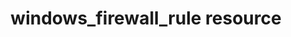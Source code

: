 ---
resource_reference: true
common_resource_functionality_multiple_packages: false
common_resource_functionality_resources_common_windows_security: false
cookbook_file_specificity: false
debug_recipes_chef_shell: false
handler_custom: false
handler_types: false
nameless_apt_update: false
nameless_build_essential: false
properties_multiple_packages: false
properties_resources_common_windows_security: false
properties_shortcode: 
ps_credential_helper: false
registry_key: false
remote_directory_recursive_directories: false
remote_file_prevent_re_downloads: false
remote_file_unc_path: false
resource_directory_recursive_directories: false
resource_package_options: false
resources_common_atomic_update: false
resources_common_guard_interpreter: false
resources_common_guards: true
resources_common_notification: true
resources_common_properties: true
ruby_style_basics_chef_log: false
syntax_shortcode: 
template_requirements: false
unit_file_verification: false
title: windows_firewall_rule resource
resource: windows_firewall_rule
aliases:
- "/resource_windows_firewall_rule.html"
menu:
  infra:
    title: windows_firewall_rule
    identifier: chef_infra/cookbook_reference/resources/windows_firewall_rule windows_firewall_rule
    parent: chef_infra/cookbook_reference/resources
resource_description_list:
- markdown: Use the **windows_firewall_rule** resource to create, change or remove
    Windows firewall rules.
resource_new_in: '14.7'
syntax_full_code_block: |-
  windows_firewall_rule 'name' do
    description          String
    direction            Symbol, String # default value: :inbound
    displayname          String # default value: The rule_name property value.
    enabled              true, false # default value: true
    firewall_action      Symbol, String # default value: :allow
    group                String
    icmp_type            String, Integer # default value: "Any"
    interface_type       Symbol, String # default value: :any
    local_address        String
    local_port           String, Integer, Array
    profile              Symbol, String, Array # default value: :any
    program              String
    protocol             String # default value: "TCP"
    remote_address       String
    remote_port          String, Integer, Array
    rule_name            String # default value: 'name' unless specified
    service              String
    action               Symbol # defaults to :create if not specified
  end
syntax_properties_list:
syntax_full_properties_list:
- "`windows_firewall_rule` is the resource."
- "`name` is the name given to the resource block."
- "`action` identifies which steps Chef Infra Client will take to bring the node into
  the desired state."
- "`description`, `direction`, `displayname`, `enabled`, `firewall_action`, `group`,
  `icmp_type`, `interface_type`, `local_address`, `local_port`, `profile`, `program`,
  `protocol`, `remote_address`, `remote_port`, `rule_name`, and `service` are the
  properties available to this resource."
actions_list:
  :create:
    markdown: Create a Windows firewall entry.
  :delete:
    markdown: Delete an existing Windows firewall entry.
  :nothing:
    shortcode: resources_common_actions_nothing.md
properties_list:
- property: description
  ruby_type: String
  required: false
  description_list:
  - markdown: The description to assign to the firewall rule.
- property: direction
  ruby_type: Symbol, String
  required: false
  default_value: ":inbound"
  description_list:
  - markdown: The direction of the firewall rule. Direction means either inbound or
      outbound traffic.
- property: displayname
  ruby_type: String
  required: false
  default_value: The rule_name property value.
  new_in: '16.0'
  description_list:
  - markdown: The displayname to assign to the firewall rule.
- property: enabled
  ruby_type: true, false
  required: false
  default_value: 'true'
  description_list:
  - markdown: Whether or not to enable the firewall rule.
- property: firewall_action
  ruby_type: Symbol, String
  required: false
  default_value: ":allow"
  description_list:
  - markdown: The action of the firewall rule.
- property: group
  ruby_type: String
  required: false
  new_in: '16.0'
  description_list:
  - markdown: Specifies that only matching firewall rules of the indicated group association
      are copied.
- property: icmp_type
  ruby_type: String, Integer
  required: false
  default_value: Any
  new_in: '16.0'
  description_list:
  - markdown: Specifies the ICMP Type parameter for using a protocol starting with
      ICMP
- property: interface_type
  ruby_type: Symbol, String
  required: false
  default_value: ":any"
  description_list:
  - markdown: The interface type the firewall rule applies to.
- property: local_address
  ruby_type: String
  required: false
  description_list:
  - markdown: The local address the firewall rule applies to.
- property: local_port
  ruby_type: String, Integer, Array
  required: false
  description_list:
  - markdown: The local port the firewall rule applies to.
- property: profile
  ruby_type: Symbol, String, Array
  required: false
  default_value: ":any"
  description_list:
  - markdown: The profile the firewall rule applies to.
- property: program
  ruby_type: String
  required: false
  description_list:
  - markdown: The program the firewall rule applies to.
- property: protocol
  ruby_type: String
  required: false
  default_value: TCP
  description_list:
  - markdown: The protocol the firewall rule applies to.
- property: remote_address
  ruby_type: String
  required: false
  description_list:
  - markdown: The remote address the firewall rule applies to.
- property: remote_port
  ruby_type: String, Integer, Array
  required: false
  description_list:
  - markdown: The remote port the firewall rule applies to.
- property: rule_name
  ruby_type: String
  required: false
  default_value: The resource block's name
  description_list:
  - markdown: An optional property to set the name of the firewall rule to assign
      if it differs from the resource block's name.
- property: service
  ruby_type: String
  required: false
  description_list:
  - markdown: The service the firewall rule applies to.
examples: |
  **Allowing port 80 access**:

  ```ruby
  windows_firewall_rule 'IIS' do
    local_port '80'
    protocol 'TCP'
    firewall_action :allow
  end
  ```

  **Allow protocol ICMPv6 with ICMP Type**:

  ```ruby
  windows_firewall_rule 'CoreNet-Rule' do
    rule_name 'CoreNet-ICMP6-LR2-In'
    display_name 'Core Networking - Multicast Listener Report v2 (ICMPv6-In)'
    local_port 'RPC'
    protocol 'ICMPv6'
    icmp_type '8'
  end
  ```

  **Blocking WinRM over HTTP on a particular IP**:

  ```ruby
  windows_firewall_rule 'Disable WinRM over HTTP' do
    local_port '5985'
    protocol 'TCP'
    firewall_action :block
    local_address '192.168.1.1'
  end
  ```

  **Deleting an existing rule**

  ```ruby
  windows_firewall_rule 'Remove the SSH rule' do
    rule_name 'ssh'
    action :delete
  end
  ```
---